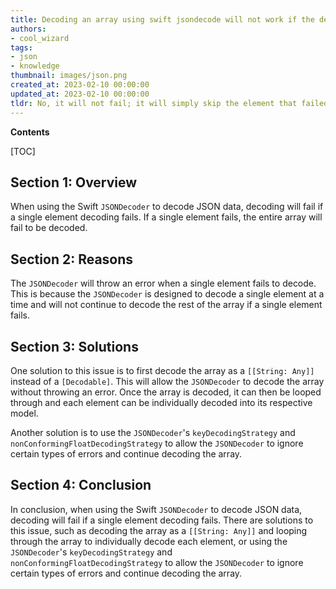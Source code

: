 ```yaml
---
title: Decoding an array using swift jsondecode will not work if the decoding of a single element fails
authors:
- cool_wizard
tags:
- json
- knowledge
thumbnail: images/json.png
created_at: 2023-02-10 00:00:00
updated_at: 2023-02-10 00:00:00
tldr: No, it will not fail; it will simply skip the element that failed to decode.
---
```


**Contents**

[TOC]

## Section 1: Overview 
When using the Swift `JSONDecoder` to decode JSON data, decoding will fail if a single element decoding fails. If a single element fails, the entire array will fail to be decoded. 

## Section 2: Reasons
The `JSONDecoder` will throw an error when a single element fails to decode. This is because the `JSONDecoder` is designed to decode a single element at a time and will not continue to decode the rest of the array if a single element fails. 

## Section 3: Solutions
One solution to this issue is to first decode the array as a `[[String: Any]]` instead of a `[Decodable]`. This will allow the `JSONDecoder` to decode the array without throwing an error. Once the array is decoded, it can then be looped through and each element can be individually decoded into its respective model. 

Another solution is to use the `JSONDecoder`'s `keyDecodingStrategy` and `nonConformingFloatDecodingStrategy` to allow the `JSONDecoder` to ignore certain types of errors and continue decoding the array. 

## Section 4: Conclusion
In conclusion, when using the Swift `JSONDecoder` to decode JSON data, decoding will fail if a single element decoding fails. There are solutions to this issue, such as decoding the array as a `[[String: Any]]` and looping through the array to individually decode each element, or using the `JSONDecoder`'s `keyDecodingStrategy` and `nonConformingFloatDecodingStrategy` to allow the `JSONDecoder` to ignore certain types of errors and continue decoding the array.
